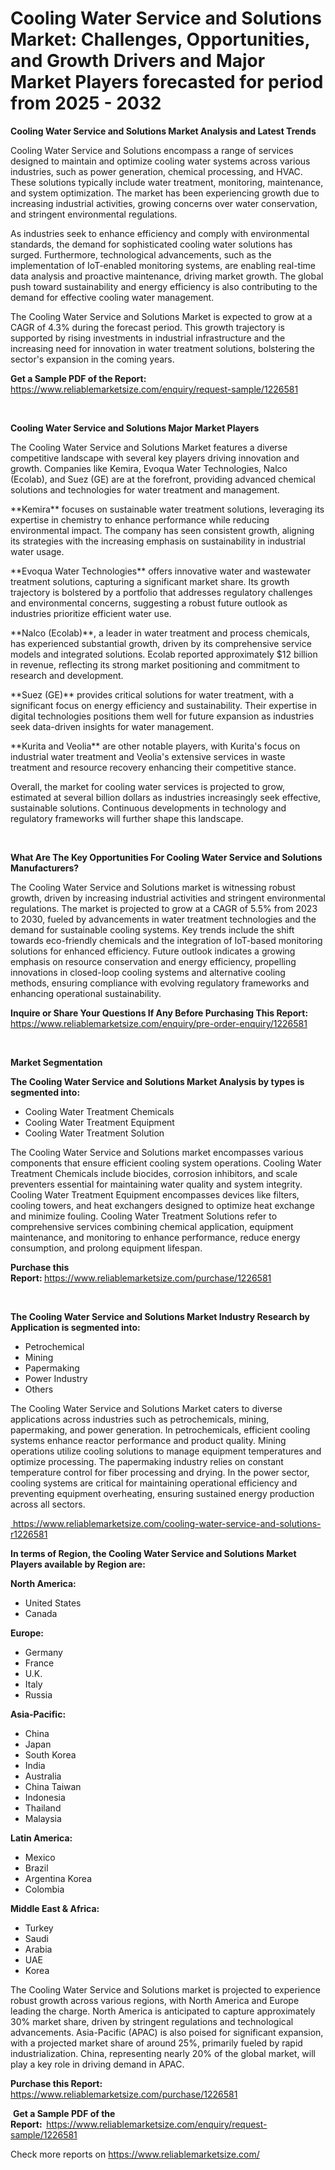 <p><h1>Cooling Water Service and Solutions Market: Challenges, Opportunities, and Growth Drivers and Major Market Players forecasted for period from 2025 - 2032</h1></p><p><strong>Cooling Water Service and Solutions Market Analysis and Latest Trends</strong></p>
<p><p>Cooling Water Service and Solutions encompass a range of services designed to maintain and optimize cooling water systems across various industries, such as power generation, chemical processing, and HVAC. These solutions typically include water treatment, monitoring, maintenance, and system optimization. The market has been experiencing growth due to increasing industrial activities, growing concerns over water conservation, and stringent environmental regulations.</p><p>As industries seek to enhance efficiency and comply with environmental standards, the demand for sophisticated cooling water solutions has surged. Furthermore, technological advancements, such as the implementation of IoT-enabled monitoring systems, are enabling real-time data analysis and proactive maintenance, driving market growth. The global push toward sustainability and energy efficiency is also contributing to the demand for effective cooling water management.</p><p>The Cooling Water Service and Solutions Market is expected to grow at a CAGR of 4.3% during the forecast period. This growth trajectory is supported by rising investments in industrial infrastructure and the increasing need for innovation in water treatment solutions, bolstering the sector's expansion in the coming years.</p></p>
<p><strong>Get a Sample PDF of the Report:&nbsp;</strong> <a href="https://www.reliablemarketsize.com/enquiry/request-sample/1226581?utm_campaign=2995&utm_medium=2&utm_source=Github&utm_content=ia&utm_term=11032025&utm_id=cooling-water-service-and-solutions">https://www.reliablemarketsize.com/enquiry/request-sample/1226581</a></p>
<p>&nbsp;</p>
<p><strong>Cooling Water Service and Solutions Major Market Players</strong></p>
<p><p>The Cooling Water Service and Solutions Market features a diverse competitive landscape with several key players driving innovation and growth. Companies like Kemira, Evoqua Water Technologies, Nalco (Ecolab), and Suez (GE) are at the forefront, providing advanced chemical solutions and technologies for water treatment and management.</p><p>**Kemira** focuses on sustainable water treatment solutions, leveraging its expertise in chemistry to enhance performance while reducing environmental impact. The company has seen consistent growth, aligning its strategies with the increasing emphasis on sustainability in industrial water usage.</p><p>**Evoqua Water Technologies** offers innovative water and wastewater treatment solutions, capturing a significant market share. Its growth trajectory is bolstered by a portfolio that addresses regulatory challenges and environmental concerns, suggesting a robust future outlook as industries prioritize efficient water use.</p><p>**Nalco (Ecolab)**, a leader in water treatment and process chemicals, has experienced substantial growth, driven by its comprehensive service models and integrated solutions. Ecolab reported approximately $12 billion in revenue, reflecting its strong market positioning and commitment to research and development.</p><p>**Suez (GE)** provides critical solutions for water treatment, with a significant focus on energy efficiency and sustainability. Their expertise in digital technologies positions them well for future expansion as industries seek data-driven insights for water management.</p><p>**Kurita and Veolia** are other notable players, with Kurita's focus on industrial water treatment and Veolia's extensive services in waste treatment and resource recovery enhancing their competitive stance.</p><p>Overall, the market for cooling water services is projected to grow, estimated at several billion dollars as industries increasingly seek effective, sustainable solutions. Continuous developments in technology and regulatory frameworks will further shape this landscape.</p></p>
<p>&nbsp;</p>
<p><strong>What Are The Key Opportunities For Cooling Water Service and Solutions Manufacturers?</strong></p>
<p><p>The Cooling Water Service and Solutions market is witnessing robust growth, driven by increasing industrial activities and stringent environmental regulations. The market is projected to grow at a CAGR of 5.5% from 2023 to 2030, fueled by advancements in water treatment technologies and the demand for sustainable cooling systems. Key trends include the shift towards eco-friendly chemicals and the integration of IoT-based monitoring solutions for enhanced efficiency. Future outlook indicates a growing emphasis on resource conservation and energy efficiency, propelling innovations in closed-loop cooling systems and alternative cooling methods, ensuring compliance with evolving regulatory frameworks and enhancing operational sustainability.</p></p>
<p><strong>Inquire or Share Your Questions If Any Before Purchasing This Report:</strong> <a href="https://www.reliablemarketsize.com/enquiry/pre-order-enquiry/1226581?utm_campaign=2995&utm_medium=2&utm_source=Github&utm_content=ia&utm_term=11032025&utm_id=cooling-water-service-and-solutions">https://www.reliablemarketsize.com/enquiry/pre-order-enquiry/1226581</a></p>
<p>&nbsp;</p>
<p><strong>Market Segmentation</strong></p>
<p><strong>The Cooling Water Service and Solutions Market Analysis by types is segmented into:</strong></p>
<p><ul><li>Cooling Water Treatment Chemicals</li><li>Cooling Water Treatment Equipment</li><li>Cooling Water Treatment Solution</li></ul></p>
<p><p>The Cooling Water Service and Solutions market encompasses various components that ensure efficient cooling system operations. Cooling Water Treatment Chemicals include biocides, corrosion inhibitors, and scale preventers essential for maintaining water quality and system integrity. Cooling Water Treatment Equipment encompasses devices like filters, cooling towers, and heat exchangers designed to optimize heat exchange and minimize fouling. Cooling Water Treatment Solutions refer to comprehensive services combining chemical application, equipment maintenance, and monitoring to enhance performance, reduce energy consumption, and prolong equipment lifespan.</p></p>
<p><strong>Purchase this Report:&nbsp;</strong><a href="https://www.reliablemarketsize.com/purchase/1226581?utm_campaign=2995&utm_medium=2&utm_source=Github&utm_content=ia&utm_term=11032025&utm_id=cooling-water-service-and-solutions">https://www.reliablemarketsize.com/purchase/1226581</a></p>
<p>&nbsp;</p>
<p><strong>The Cooling Water Service and Solutions Market Industry Research by Application is segmented into:</strong></p>
<p><ul><li>Petrochemical</li><li>Mining</li><li>Papermaking</li><li>Power Industry</li><li>Others</li></ul></p>
<p><p>The Cooling Water Service and Solutions Market caters to diverse applications across industries such as petrochemicals, mining, papermaking, and power generation. In petrochemicals, efficient cooling systems enhance reactor performance and product quality. Mining operations utilize cooling solutions to manage equipment temperatures and optimize processing. The papermaking industry relies on constant temperature control for fiber processing and drying. In the power sector, cooling systems are critical for maintaining operational efficiency and preventing equipment overheating, ensuring sustained energy production across all sectors.</p></p>
<p><a href="https://www.reliablemarketsize.com/cooling-water-service-and-solutions-r1226581?utm_campaign=2995&utm_medium=2&utm_source=Github&utm_content=ia&utm_term=11032025&utm_id=cooling-water-service-and-solutions">&nbsp;https://www.reliablemarketsize.com/cooling-water-service-and-solutions-r1226581</a></p>
<p><strong>In terms of Region, the Cooling Water Service and Solutions Market Players available by Region are:</strong></p>
<p>
    <p> <strong> North America: </strong>
        <ul>
            <li>United States</li>
            <li>Canada</li>
        </ul>
        </p> 
    <p> <strong> Europe: </strong>
        <ul>
            <li>Germany</li>
            <li>France</li>
            <li>U.K.</li>
            <li>Italy</li>
            <li>Russia</li>
        </ul>
        </p> 
    <p> <strong> Asia-Pacific: </strong>
        <ul>
            <li>China</li>
            <li>Japan</li>
            <li>South Korea</li>
            <li>India</li>
            <li>Australia</li>
            <li>China Taiwan</li>
            <li>Indonesia</li>
            <li>Thailand</li>
            <li>Malaysia</li>
        </ul>
        </p> 
    <p> <strong> Latin America: </strong>
        <ul>
            <li>Mexico</li>
            <li>Brazil</li>
            <li>Argentina Korea</li>
            <li>Colombia</li>
        </ul>
        </p> 
    <p> <strong> Middle East & Africa: </strong>
        <ul>
            <li>Turkey</li>
            <li>Saudi</li>
            <li>Arabia</li>
            <li>UAE</li>
            <li>Korea</li>
        </ul>
    </p>
    </p>
<p><p>The Cooling Water Service and Solutions market is projected to experience robust growth across various regions, with North America and Europe leading the charge. North America is anticipated to capture approximately 30% market share, driven by stringent regulations and technological advancements. Asia-Pacific (APAC) is also poised for significant expansion, with a projected market share of around 25%, primarily fueled by rapid industrialization. China, representing nearly 20% of the global market, will play a key role in driving demand in APAC.</p></p>
<p><strong>Purchase this Report: </strong><a href="https://www.reliablemarketsize.com/purchase/1226581?utm_campaign=2995&utm_medium=2&utm_source=Github&utm_content=ia&utm_term=11032025&utm_id=cooling-water-service-and-solutions">https://www.reliablemarketsize.com/purchase/1226581</a></p>
<p>&nbsp;<strong>Get a Sample PDF of the Report:&nbsp;&nbsp;</strong><a href="https://www.reliablemarketsize.com/enquiry/request-sample/1226581?utm_campaign=2995&utm_medium=2&utm_source=Github&utm_content=ia&utm_term=11032025&utm_id=cooling-water-service-and-solutions">https://www.reliablemarketsize.com/enquiry/request-sample/1226581</a></p>
<p><strong></strong></p>
<p>Check more reports on <a href="https://www.reliablemarketsize.com/?utm_campaign=2995&utm_medium=2&utm_source=Github&utm_content=ia&utm_term=11032025&utm_id=cooling-water-service-and-solutions">https://www.reliablemarketsize.com/</a></p>